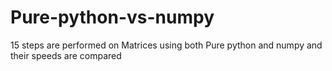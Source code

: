 # Pure-python-vs-numpy
15 steps are performed on Matrices using both Pure python and numpy and their speeds are compared
